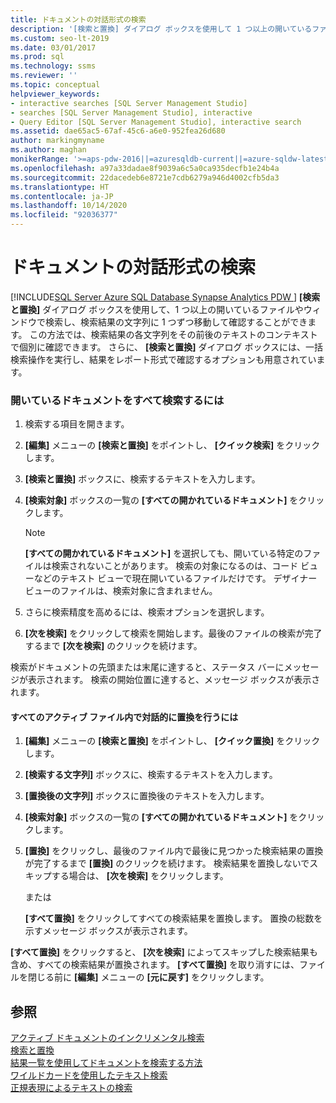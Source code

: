 ```yaml
---
title: ドキュメントの対話形式の検索
description: '[検索と置換] ダイアログ ボックスを使用して 1 つ以上の開いているファイルまたはウィンドウを検索し、一致ごとに一時停止して、検出された内容をそのコンテキストで確認する方法について説明します。 また、一括検索操作を実行して、検索一致をレポート形式で確認することもできます。'
ms.custom: seo-lt-2019
ms.date: 03/01/2017
ms.prod: sql
ms.technology: ssms
ms.reviewer: ''
ms.topic: conceptual
helpviewer_keywords:
- interactive searches [SQL Server Management Studio]
- searches [SQL Server Management Studio], interactive
- Query Editor [SQL Server Management Studio], interactive search
ms.assetid: dae65ac5-67af-45c6-a6e0-952fea26d680
author: markingmyname
ms.author: maghan
monikerRange: '>=aps-pdw-2016||=azuresqldb-current||=azure-sqldw-latest||>=sql-server-2016||=sqlallproducts-allversions||>=sql-server-linux-2017||=azuresqldb-mi-current'
ms.openlocfilehash: a97a33dadae8f9039a6c5a0ca935decfb1e24b4a
ms.sourcegitcommit: 22dacedeb6e8721e7cdb6279a946d4002cfb5da3
ms.translationtype: HT
ms.contentlocale: ja-JP
ms.lasthandoff: 10/14/2020
ms.locfileid: "92036377"
---
```

# <a name="search-documents-interactively"></a>ドキュメントの対話形式の検索
[!INCLUDE[SQL Server Azure SQL Database Synapse Analytics PDW ](../../includes/applies-to-version/sql-asdb-asdbmi-asa-pdw.md)]
  **[検索と置換]** ダイアログ ボックスを使用して、1 つ以上の開いているファイルやウィンドウで検索し、検索結果の文字列に 1 つずつ移動して確認することができます。 この方法では、検索結果の各文字列をその前後のテキストのコンテキストで個別に確認できます。 さらに、 **[検索と置換]** ダイアログ ボックスには、一括検索操作を実行し、結果をレポート形式で確認するオプションも用意されています。  
  
### <a name="to-search-all-open-documents"></a>開いているドキュメントをすべて検索するには  
  
1.  検索する項目を開きます。  
  
2.  **[編集]** メニューの **[検索と置換]** をポイントし、 **[クイック検索]** をクリックします。  
  
3.  **[検索と置換]** ボックスに、検索するテキストを入力します。  
  
4.  **[検索対象]** ボックスの一覧の **[すべての開かれているドキュメント]** をクリックします。  
  
    > [!NOTE]  
    >  **[すべての開かれているドキュメント]** を選択しても、開いている特定のファイルは検索されないことがあります。 検索の対象になるのは、コード ビューなどのテキスト ビューで現在開いているファイルだけです。 デザイナー ビューのファイルは、検索対象に含まれません。  
  
5.  さらに検索精度を高めるには、検索オプションを選択します。  
  
6.  **[次を検索]** をクリックして検索を開始します。最後のファイルの検索が完了するまで **[次を検索]** のクリックを続けます。  
  
 検索がドキュメントの先頭または末尾に達すると、ステータス バーにメッセージが表示されます。 検索の開始位置に達すると、メッセージ ボックスが表示されます。  
  
#### <a name="to-replace-in-all-active-files-interactively"></a>すべてのアクティブ ファイル内で対話的に置換を行うには  
  
1.  **[編集]** メニューの **[検索と置換]** をポイントし、 **[クイック置換]** をクリックします。  
  
2.  **[検索する文字列]** ボックスに、検索するテキストを入力します。  
  
3.  **[置換後の文字列]** ボックスに置換後のテキストを入力します。  
  
4.  **[検索対象]** ボックスの一覧の **[すべての開かれているドキュメント]** をクリックします。  
  
5.  **[置換]** をクリックし、最後のファイル内で最後に見つかった検索結果の置換が完了するまで **[置換]** のクリックを続けます。 検索結果を置換しないでスキップする場合は、 **[次を検索]** をクリックします。  
  
     または  
  
     **[すべて置換]** をクリックしてすべての検索結果を置換します。 置換の総数を示すメッセージ ボックスが表示されます。  
  
 **[すべて置換]** をクリックすると、 **[次を検索]** によってスキップした検索結果も含め、すべての検索結果が置換されます。 **[すべて置換]** を取り消すには、ファイルを閉じる前に **[編集]** メニューの **[元に戻す]** をクリックします。  
  
## <a name="see-also"></a>参照  
 [アクティブ ドキュメントのインクリメンタル検索](./search-an-active-document-incrementally.md)   
 [検索と置換](./search-and-replace.md)   
 [結果一覧を使用してドキュメントを検索する方法](./search-documents-using-results-lists.md)   
 [ワイルドカードを使用したテキスト検索](./search-text-with-wildcards.md)   
 [正規表現によるテキストの検索](./search-text-with-regular-expressions.md)  
  
